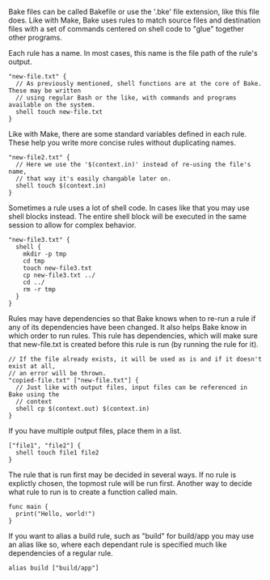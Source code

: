 Bake files can be called Bakefile or use the '.bke' file extension, like this file does. Like with Make, Bake uses rules to match source files and destination files with a set of
commands centered on shell code to "glue" together other programs.

Each rule has a name. In most cases, this name is the file path of the rule's output.

```bake
"new-file.txt" {
  // As previously mentioned, shell functions are at the core of Bake. These may be written
  // using regular Bash or the like, with commands and programs available on the system.
  shell touch new-file.txt
}
```

Like with Make, there are some standard variables defined in each rule. These help you write more concise rules without duplicating names.

```bake
"new-file2.txt" {
  // Here we use the '$(context.in)' instead of re-using the file's name,
  // that way it's easily changable later on.
  shell touch $(context.in)
}
```

Sometimes a rule uses a lot of shell code. In cases like that you may use shell blocks instead. The entire shell block will be executed in the same session to allow for complex behavior.

```bake
"new-file3.txt" {
  shell {
    mkdir -p tmp
    cd tmp
    touch new-file3.txt
    cp new-file3.txt ../
    cd ../
    rm -r tmp
  }
}
```

Rules may have dependencies so that Bake knows when to re-run a rule if any of its dependencies have been changed. It also helps Bake know in which order to run rules. This rule has dependencies, which will make sure that new-file.txt is created before this rule is run (by running the rule for it).

```bake
// If the file already exists, it will be used as is and if it doesn't exist at all,
// an error will be thrown.
"copied-file.txt" ["new-file.txt"] {
  // Just like with output files, input files can be referenced in Bake using the
  // context
  shell cp $(context.out) $(context.in)
}
```


If you have multiple output files, place them in a list.

```bake
["file1", "file2"] {
  shell touch file1 file2
}
```

The rule that is run first may be decided in several ways. If no rule is explictly chosen, the topmost rule will be run first. Another way to decide what rule to run is to create a function called main.

```bake
func main {
  print("Hello, world!")
}
```

If you want to alias a build rule, such as "build" for build/app you may use an alias like so, where each dependant rule is specified much like dependencies of a regular rule.

```bake
alias build ["build/app"]
```
